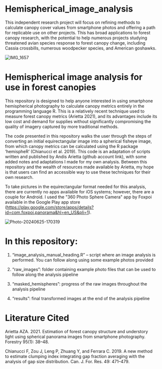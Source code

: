 # Hemispherical_image_analysis

This independent research project will focus on refining methods to calculate canopy cover values from smartphone photos and offering a path for replicable use on other projects. This has broad applications to forest canopy research, with the potential to help numerous projects studying threatened avian species response to forest canopy change, including Cassia crossbills, numerous woodpecker species, and American goshawks. 

![IMG_1657](https://github.com/user-attachments/assets/989bec34-393f-4eb0-934b-be4febb8b14d)

# Hemispherical image analysis for use in forest canopies

This repository is designed to help anyone interested in using smartphone hemispherical photography to calculate canopy metrics entirely in the programming language R. This is a relatively recent technique used to measure forest canopy metrics (Arietta 2021), and its advantages include its low cost and demand for supplies without significantly compromising the quality of imagery captured by more traditional methods. 
	
 The code presented in this repository walks the user through the steps of converting an initial equirectangular image into a spherical fisheye image, from which canopy metrics can be calculated using the R package ‘hemispheR’ (Chianucci et al. 2019). This code is an adaptation of scripts written and published by Andis Arietta (github account link), with some added notes and adaptations I made for my own analysis. Between this repository and the wealth of resources made available by Arietta, my hope is that users can find an accessible way to use these techniques for their own research. 

To take pictures in the equirectangular format needed for this analysis, there are currently no apps available for iOS systems; however, there are a couple for Android. I used the "360 Photo Sphere Camera" app by Foxpoi available in the Google Play app store (https://play.google.com/store/apps/details?id=com.foxpoi.panorama&hl=en_US&pli=1). 

![Photo-20240625-170319](https://github.com/user-attachments/assets/c70d42ba-ec7c-4471-a084-a0ee39f17bf2)

# In this repository:

1) “image_analysis_manual_heading.R” – script where an image analysis is performed. You can follow along using some example photos provided

2) “raw_images”: folder containing example photo files that can be used to follow along the analysis pipeline 

3) “masked_hemispheres”: progress of the raw images throughout the analysis pipeline

4) “results”: final transformed images at the end of the analysis pipeline


# Literature Cited

Arietta AZA. 2021. Estimation of forest canopy structure and understory light using spherical panorama images from smartphone photography. Forestry 95(1): 38–48.  

Chianucci F, Zou J, Leng P, Zhuang Y, and Ferrara C. 2019. A new method to estimate clumping index integrating gap fraction averaging with the analysis of gap size distribution. Can. J. For. Res. 49: 471–479. 
